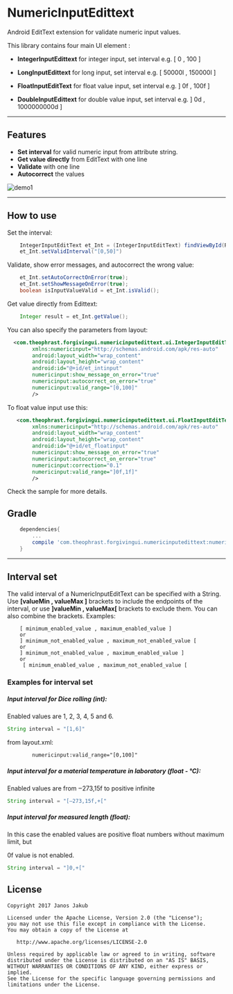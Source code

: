 
# NumericInputEdittext
Android EditText extension for validate numeric input values.

This library contains four main UI element :

- **IntegerInputEdittext**
    for integer input, set interval e.g. [ 0 , 100 ]

- **LongInputEdittext**
    for long input, set interval e.g. [ 50000l , 150000l ]

- **FloatInputEditText**
    for float value input, set interval e.g. ] 0f , 100f ]

- **DoubleInputEdittext**
   for double value input, set interval e.g. ] 0d , 1000000000d ]
***
## Features
- **Set interval** for valid numeric input from attribute string.
- **Get value directly** from EditText with one line
- **Validate** with one line
- **Autocorrect** the values


![demo1](https://github.com/Theophrast/NumericInputEditText/blob/master/screenshots/demo1.gif)

***
## How to use
Set the interval:

```java
    IntegerInputEditText et_Int = (IntegerInputEditText) findViewById(R.id.et_intinput);
    et_Int.setValidInterval("[0,50]")
```
Validate, show error messages, and autocorrect the wrong value:
```java
    et_Int.setAutoCorrectOnError(true);
    et_Int.setShowMessageOnError(true);
    boolean isInputValueValid = et_Int.isValid();
```
Get value directly from Edittext:

```java
    Integer result = et_Int.getValue();
```

You can also specify the parameters from layout:
```xml
  <com.theophrast.forgivingui.numericinputedittext.ui.IntegerInputEditText
        xmlns:numericinput="http://schemas.android.com/apk/res-auto"
        android:layout_width="wrap_content"
        android:layout_height="wrap_content"
        android:id="@+id/et_intinput"
        numericinput:show_message_on_error="true"
        numericinput:autocorrect_on_error="true"
        numericinput:valid_range="[0,100]"
        />
```
To float value input use this:

```xml
   <com.theophrast.forgivingui.numericinputedittext.ui.FloatInputEditText
        xmlns:numericinput="http://schemas.android.com/apk/res-auto"
        android:layout_width="wrap_content"
        android:layout_height="wrap_content"
        android:id="@+id/et_floatinput"
        numericinput:show_message_on_error="true"
        numericinput:autocorrect_on_error="true"
        numericinput:correction="0.1"
        numericinput:valid_range="]0f,1f]"
        />

```
Check the sample for more details.

## Gradle
```groovy
    dependencies{
        ...
        compile 'com.theophrast.forgivingui.numericinputedittext:numericinputedittext:1.0.2'
    }
```

***
## Interval set
The valid interval of a NumericInputEditText can be specified with a String.
Use **[valueMin , valueMax ]**  brackets to include the endpoints of the interval,
or use **]valueMin , valueMax[**  brackets to exclude them.
You can also combine the brackets.
Examples:
>
        [ minimum_enabled_value , maximum_enabled_value ]
        or
        ] minimum_not_enabled_value , maximum_not_enabled_value [
        or
        ] minimum_not_enabled_value , maximum_enabled_value ]
        or
         [ minimum_enabled_value , maximum_not_enabled_value [



### Examples for interval set

##### Input interval for Dice rolling (int):

Enabled values are 1, 2, 3, 4, 5 and 6.

```java
String interval = "[1,6]"
```
from layout.xml:
```xml
        numericinput:valid_range="[0,100]"
```
##### Input interval for a material temperature in laboratory (float - °C):
Enabled values are from ‒273,15f to positive infinite
```java
String interval = "[‒273,15f,+["
```

##### Input interval for measured length (float):
In this case the enabled values are positive float numbers without maximum limit, but

0f value is not enabled.
```java
String interval = "]0,+["
```


## License
```
Copyright 2017 Janos Jakub

Licensed under the Apache License, Version 2.0 (the "License");
you may not use this file except in compliance with the License.
You may obtain a copy of the License at

   http://www.apache.org/licenses/LICENSE-2.0

Unless required by applicable law or agreed to in writing, software
distributed under the License is distributed on an "AS IS" BASIS,
WITHOUT WARRANTIES OR CONDITIONS OF ANY KIND, either express or implied.
See the License for the specific language governing permissions and
limitations under the License.
```
